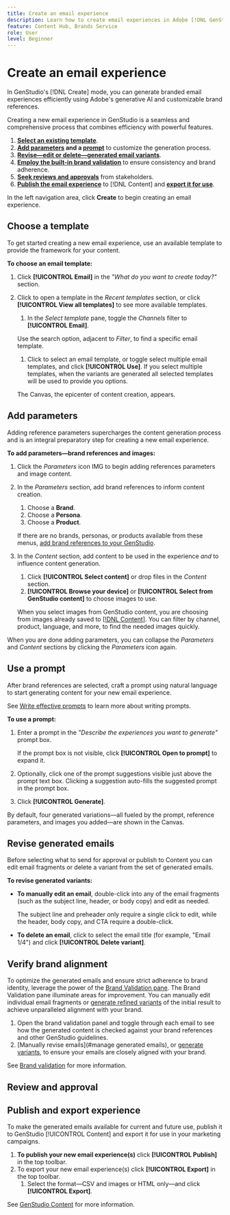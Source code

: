 ```yaml
---
title: Create an email experience
description: Learn how to create email experiences in Adobe [!DNL GenStudio].
feature: Content Hub, Brands Service
role: User
level: Beginner
---
```


# Create an email experience

In GenStudio's [!DNL Create] mode, you can generate branded email experiences efficiently using Adobe's generative AI and customizable brand references.

Creating a new email experience in GenStudio is a seamless and comprehensive process that combines efficiency with powerful features.

1. [**Select an existing template**](#choose-template).
1. **[Add parameters](#add-parameters) and a [prompt](#use-a-prompt)** to customize the generation process.
1. [**Revise—edit or delete—generated email variants**](#revise-generated-emails).
1. [**Employ the built-in brand validation**](#verify-brand-alignment) to ensure consistency and brand adherence.
1. [**Seek reviews and approvals**](#review-and-approval) from stakeholders.
1. [**Publish the email experience**](#publish-experience) to [!DNL Content] and [**export it for use**](#export-experience).

In the left navigation area, click **Create** to begin creating an email experience.

## Choose a template

To get started creating a new email experience, use an available template to provide the framework for your content.

**To choose an email template:**

1. Click **[!UICONTROL Email]** in the _"What do you want to create today?"_ section.
1. Click to open a template in the _Recent templates_ section, or click **[!UICONTROL View all templates]** to see more available templates.
   1. In the _Select template_ pane, toggle the _Channels_ filter to **[!UICONTROL Email]**.

   Use the search option, adjacent to _Filter_, to find a specific email template.

   1. Click to select an email template, or toggle select multiple email templates, and click **[!UICONTROL Use]**. If you select multiple templates, when the variants are generated all selected templates will be used to provide you options.

   The Canvas, the epicenter of content creation, appears.

## Add parameters

Adding reference parameters supercharges the content generation process and is an integral preparatory step for creating a new email experience.

**To add parameters—brand references and images:**

1. Click the _Parameters_ icon IMG to begin adding references parameters and image content.
1. In the _Parameters_ section, add brand references to inform content creation.
   1. Choose a **Brand**.
   1. Choose a **Persona**.
   1. Choose a **Product**.

   If there are no brands, personas, or products available from these menus, [add brand references to your GenStudio](/help/user-guide/references/add-references.md).

1. In the _Content_ section, add content to be used in the experience *and* to influence content generation.
   1. Click **[!UICONTROL Select content]** or drop files in the _Content_ section.
   1. **[!UICONTROL Browse your device]** or **[!UICONTROL Select from GenStudio content]** to choose images to use.

   When you select images from GenStudio content, you are choosing from images already saved to [[!DNL Content]](/help/user-guide/content/overview.md). You can filter by channel, product, language, and more, to find the needed images quickly.

When you are done adding parameters, you can collapse the *Parameters* and *Content* sections by clicking the _Parameters_ icon again.

## Use a prompt

After brand references are selected, craft a prompt using natural language to start generating content for your new email experience.

See [Write effective prompts](/help/user-guide/effective-prompts.md) to learn more about writing prompts.

**To use a prompt:**

1. Enter a prompt in the _"Describe the experiences you want to generate"_ prompt box.

   If the prompt box is not visible, click **[!UICONTROL Open to prompt]** to expand it.

1. Optionally, click one of the prompt suggestions visible just above the prompt text box. Clicking a suggestion auto-fills the suggested prompt in the prompt box.
1. Click **[!UICONTROL Generate]**.

By default, four generated variations—all fueled by the prompt, reference parameters, and images you added—are shown in the Canvas.

## Revise generated emails

Before selecting what to send for approval or publish to Content you can edit email fragments or delete a variant from the set of generated emails.

**To revise generated variants:**

* **To manually edit an email**, double-click into any of the email fragments (such as the subject line, header, or body copy) and edit as needed.

   The subject line and preheader only require a single click to edit, while the header, body copy, and CTA require a double-click.

* **To delete an email**, click to select the email title (for example, "Email 1/4") and click **[!UICONTROL Delete variant]**.

## Verify brand alignment

To optimize the generated emails and ensure strict adherence to brand identity, leverage the power of the [Brand Validation pane](/help/user-guide/references/brand-validation.md#brand-validation-panel). The Brand Validation pane illuminate areas for improvement. You can manually edit individual email fragments or [generate refined variants](/help/user-guide/create/generate-variants.md) of the initial result to achieve unparalleled alignment with your brand.

1. Open the brand validation panel and toggle through each email to see how the generated content is checked against your brand references and other GenStudio guidelines.
1. [Manually revise emails](#manage generated emails), or [generate variants](/help/user-guide/create/generate-variants.md), to ensure your emails are closely aligned with your brand.

See [Brand validation](/help/user-guide/references/brand-validation.md) for more information.

## Review and approval

## Publish and export experience

To make the generated emails available for current and future use, publish it to GenStudio [!UICONTROL Content] and export it for use in your marketing campaigns.

1. **To publish your new email experience(s)** click **[!UICONTROL Publish]** in the top toolbar.
1. To export your new email experience(s) click **[!UICONTROL Export]** in the top toolbar.
   1. Select the format—CSV and images or HTML only—and click **[!UICONTROL Export]**.

See [GenStudio Content](/help/user-guide/content/overview.md#search-and-find-approved-content) for more information.

